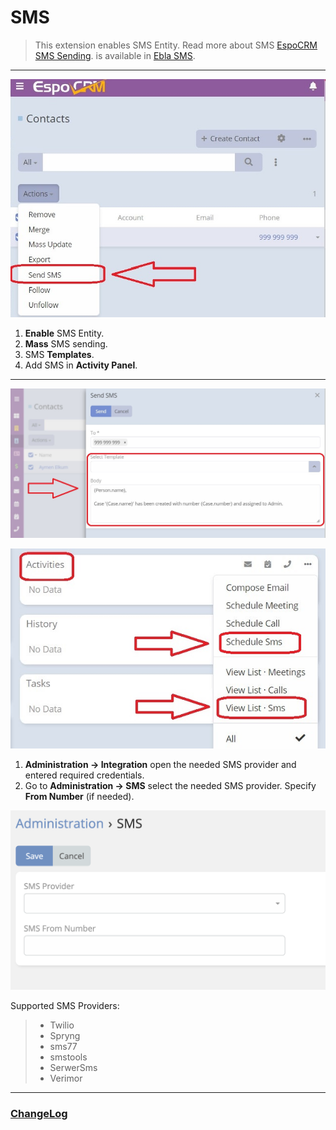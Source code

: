 # SMS <a href="https://www.eblasoft.com.tr/espocrm-extension-page/espocrm-ebla-sms" target="_blank" id="ext-version" data-id="64a6d717d1ec80e20"></a>

> This extension enables SMS Entity.
> Read more about SMS [EspoCRM SMS Sending](https://docs.espocrm.com/administration/sms-sending/).
> is available in [Ebla SMS](https://www.eblasoft.com.tr/espocrm-extension-page/sms).

---

![Overview](../../_static/images/espocrm-extensions/sms/sms.png )

1. **Enable** SMS Entity.
2. **Mass** SMS sending.
3. SMS **Templates**.
4. Add SMS in **Activity Panel**.

---

![Features](../../_static/images/espocrm-extensions/sms/features.jpg )

![Features](../../_static/images/espocrm-extensions/sms/activity-panel.jpg )

1. **Administration -> Integration** open the needed SMS provider and entered required credentials.
2. Go to **Administration -> SMS** select the needed SMS provider. Specify **From Number** (if needed).

![SMS Provider](../../_static/images/espocrm-extensions/sms/sms-provider.png )

Supported SMS Providers:
> - Twilio
> - Spryng
> - sms77
> - smstools
> - SerwerSms
> - Verimor

---

### <font color=gray> [ChangeLog](changelog.md) </font>


